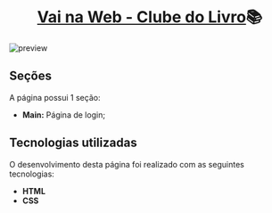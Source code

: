 <h1 align="center"><a href="https://leonardolinton.github.io/Login-Clube-do-Livro/">Vai na Web - Clube do Livro</a>📚</h1>

![preview](https://user-images.githubusercontent.com/109364804/204887246-a9b44499-8daf-4070-a0fe-0dd3794e7b66.png)


<h2>Seções</h2>

A página possui 1 seção:

- **Main:** Página de login;

<h2>Tecnologias utilizadas</h2>

O desenvolvimento desta página foi realizado com as seguintes tecnologias:

- **HTML**
- **CSS**

